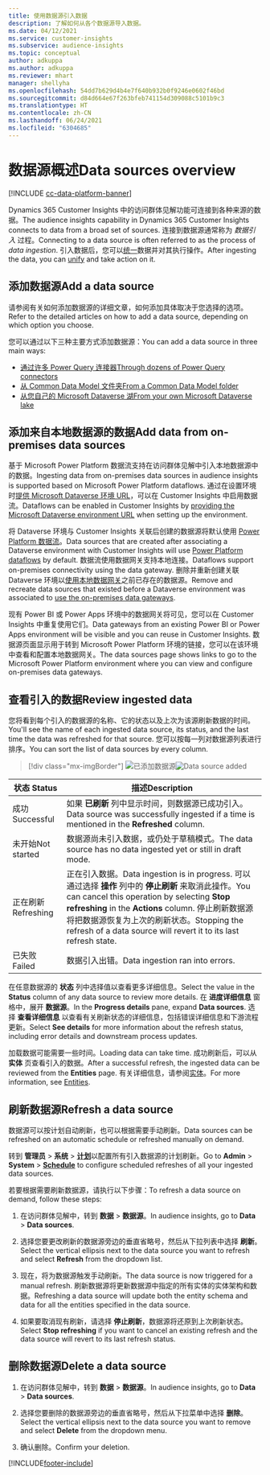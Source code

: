 ```yaml
---
title: 使用数据源引入数据
description: 了解如何从各个数据源导入数据。
ms.date: 04/12/2021
ms.service: customer-insights
ms.subservice: audience-insights
ms.topic: conceptual
author: adkuppa
ms.author: adkuppa
ms.reviewer: mhart
manager: shellyha
ms.openlocfilehash: 54dd7b629d4b4e7f640b932b0f9246e0602f46bd
ms.sourcegitcommit: d84d664e67f263bfeb741154d309088c5101b9c3
ms.translationtype: HT
ms.contentlocale: zh-CN
ms.lasthandoff: 06/24/2021
ms.locfileid: "6304685"
---
```

# <a name="data-sources-overview"></a><span data-ttu-id="355a4-103">数据源概述</span><span class="sxs-lookup"><span data-stu-id="355a4-103">Data sources overview</span></span>

[!INCLUDE [cc-data-platform-banner](../includes/cc-data-platform-banner.md)]

<span data-ttu-id="355a4-104">Dynamics 365 Customer Insights 中的访问群体见解功能可连接到各种来源的数据。</span><span class="sxs-lookup"><span data-stu-id="355a4-104">The audience insights capability in Dynamics 365 Customer Insights connects to data from a broad set of sources.</span></span> <span data-ttu-id="355a4-105">连接到数据源通常称为 *数据引入* 过程。</span><span class="sxs-lookup"><span data-stu-id="355a4-105">Connecting to a data source is often referred to as the process of *data ingestion*.</span></span> <span data-ttu-id="355a4-106">引入数据后，您可以[统一](data-unification.md)数据并对其执行操作。</span><span class="sxs-lookup"><span data-stu-id="355a4-106">After ingesting the data, you can [unify](data-unification.md) and take action on it.</span></span>

## <a name="add-a-data-source"></a><span data-ttu-id="355a4-107">添加数据源</span><span class="sxs-lookup"><span data-stu-id="355a4-107">Add a data source</span></span>

<span data-ttu-id="355a4-108">请参阅有关如何添加数据源的详细文章，如何添加具体取决于您选择的选项。</span><span class="sxs-lookup"><span data-stu-id="355a4-108">Refer to the detailed articles on how to add a data source, depending on which option you choose.</span></span>

<span data-ttu-id="355a4-109">您可以通过以下三种主要方式添加数据源：</span><span class="sxs-lookup"><span data-stu-id="355a4-109">You can add a data source in three main ways:</span></span>

- [<span data-ttu-id="355a4-110">通过许多 Power Query 连接器</span><span class="sxs-lookup"><span data-stu-id="355a4-110">Through dozens of Power Query connectors</span></span>](connect-power-query.md)
- [<span data-ttu-id="355a4-111">从 Common Data Model 文件夹</span><span class="sxs-lookup"><span data-stu-id="355a4-111">From a Common Data Model folder</span></span>](connect-common-data-model.md)
- [<span data-ttu-id="355a4-112">从您自己的 Microsoft Dataverse 湖</span><span class="sxs-lookup"><span data-stu-id="355a4-112">From your own Microsoft Dataverse lake</span></span>](connect-common-data-service-lake.md)

## <a name="add-data-from-on-premises-data-sources"></a><span data-ttu-id="355a4-113">添加来自本地数据源的数据</span><span class="sxs-lookup"><span data-stu-id="355a4-113">Add data from on-premises data sources</span></span>

<span data-ttu-id="355a4-114">基于 Microsoft Power Platform 数据流支持在访问群体见解中引入本地数据源中的数据。</span><span class="sxs-lookup"><span data-stu-id="355a4-114">Ingesting data from on-premises data sources in audience insights is supported based on Microsoft Power Platform dataflows.</span></span> <span data-ttu-id="355a4-115">通过在设置环境时[提供 Microsoft Dataverse 环境 URL](manage-environments.md#create-an-environment-in-an-existing-organization)，可以在 Customer Insights 中启用数据流。</span><span class="sxs-lookup"><span data-stu-id="355a4-115">Dataflows can be enabled in Customer Insights by [providing the Microsoft Dataverse environment URL](manage-environments.md#create-an-environment-in-an-existing-organization) when setting up the environment.</span></span>

<span data-ttu-id="355a4-116">将 Dataverse 环境与 Customer Insights 关联后创建的数据源将默认使用 [Power Platform 数据流](/power-query/dataflows/overview-dataflows-across-power-platform-dynamics-365)。</span><span class="sxs-lookup"><span data-stu-id="355a4-116">Data sources that are created after associating a Dataverse environment with Customer Insights will use [Power Platform dataflows](/power-query/dataflows/overview-dataflows-across-power-platform-dynamics-365) by default.</span></span> <span data-ttu-id="355a4-117">数据流使用数据网关支持本地连接。</span><span class="sxs-lookup"><span data-stu-id="355a4-117">Dataflows support on-premises connectivity using the data gateway.</span></span> <span data-ttu-id="355a4-118">删除并重新创建关联 Dataverse 环境以[使用本地数据网关](/data-integration/gateway/service-gateway-app.md)之前已存在的数据源。</span><span class="sxs-lookup"><span data-stu-id="355a4-118">Remove and recreate data sources that existed before a Dataverse environment was associated to [use the on-premises data gateways](/data-integration/gateway/service-gateway-app.md).</span></span>

<span data-ttu-id="355a4-119">现有 Power BI 或 Power Apps 环境中的数据网关将可见，您可以在 Customer Insights 中重复使用它们。</span><span class="sxs-lookup"><span data-stu-id="355a4-119">Data gateways from an existing Power BI or Power Apps environment will be visible and you can reuse in Customer Insights.</span></span> <span data-ttu-id="355a4-120">数据源页面显示用于转到 Microsoft Power Platform 环境的链接，您可以在该环境中查看和配置本地数据网关。</span><span class="sxs-lookup"><span data-stu-id="355a4-120">The data sources page shows links to go to the Microsoft Power Platform environment where you can view and configure on-premises data gateways.</span></span>

## <a name="review-ingested-data"></a><span data-ttu-id="355a4-121">查看引入的数据</span><span class="sxs-lookup"><span data-stu-id="355a4-121">Review ingested data</span></span>

<span data-ttu-id="355a4-122">您将看到每个引入的数据源的名称、它的状态以及上次为该源刷新数据的时间。</span><span class="sxs-lookup"><span data-stu-id="355a4-122">You'll see the name of each ingested data source, its status, and the last time the data was refreshed for that source.</span></span> <span data-ttu-id="355a4-123">您可以按每一列对数据源列表进行排序。</span><span class="sxs-lookup"><span data-stu-id="355a4-123">You can sort the list of data sources by every column.</span></span>

> [!div class="mx-imgBorder"]
> <span data-ttu-id="355a4-124">![已添加数据源](media/configure-data-datasource-added.png "已添加数据源")</span><span class="sxs-lookup"><span data-stu-id="355a4-124">![Data source added](media/configure-data-datasource-added.png "Data source added")</span></span>

|<span data-ttu-id="355a4-125">状态 </span><span class="sxs-lookup"><span data-stu-id="355a4-125">Status</span></span>  |<span data-ttu-id="355a4-126">描述</span><span class="sxs-lookup"><span data-stu-id="355a4-126">Description</span></span>  |
|---------|---------|
|<span data-ttu-id="355a4-127">成功</span><span class="sxs-lookup"><span data-stu-id="355a4-127">Successful</span></span>   |<span data-ttu-id="355a4-128">如果 **已刷新** 列中显示时间，则数据源已成功引入。</span><span class="sxs-lookup"><span data-stu-id="355a4-128">Data source was successfully ingested if a time is mentioned in the **Refreshed** column.</span></span>
|<span data-ttu-id="355a4-129">未开始</span><span class="sxs-lookup"><span data-stu-id="355a4-129">Not started</span></span>   |<span data-ttu-id="355a4-130">数据源尚未引入数据，或仍处于草稿模式。</span><span class="sxs-lookup"><span data-stu-id="355a4-130">The data source has no data ingested yet or still in draft mode.</span></span>         |
|<span data-ttu-id="355a4-131">正在刷新</span><span class="sxs-lookup"><span data-stu-id="355a4-131">Refreshing</span></span>    |<span data-ttu-id="355a4-132">正在引入数据。</span><span class="sxs-lookup"><span data-stu-id="355a4-132">Data ingestion is in progress.</span></span> <span data-ttu-id="355a4-133">可以通过选择 **操作** 列中的 **停止刷新** 来取消此操作。</span><span class="sxs-lookup"><span data-stu-id="355a4-133">You can cancel this operation by selecting **Stop refreshing** in the **Actions** column.</span></span> <span data-ttu-id="355a4-134">停止刷新数据源将把数据源恢复为上次的刷新状态。</span><span class="sxs-lookup"><span data-stu-id="355a4-134">Stopping the refresh of a data source will revert it to its last refresh state.</span></span>       |
|<span data-ttu-id="355a4-135">已失败</span><span class="sxs-lookup"><span data-stu-id="355a4-135">Failed</span></span>     |<span data-ttu-id="355a4-136">数据引入出错。</span><span class="sxs-lookup"><span data-stu-id="355a4-136">Data ingestion ran into errors.</span></span>         |

<span data-ttu-id="355a4-137">在任意数据源的 **状态** 列中选择值以查看更多详细信息。</span><span class="sxs-lookup"><span data-stu-id="355a4-137">Select the value in the **Status** column of any data source to review more details.</span></span> <span data-ttu-id="355a4-138">在 **进度详细信息** 窗格中，展开 **数据源**。</span><span class="sxs-lookup"><span data-stu-id="355a4-138">In the **Progress details** pane, expand **Data sources**.</span></span> <span data-ttu-id="355a4-139">选择 **查看详细信息** 以查看有关刷新状态的详细信息，包括错误详细信息和下游流程更新。</span><span class="sxs-lookup"><span data-stu-id="355a4-139">Select **See details** for more information about the refresh status, including error details and downstream process updates.</span></span>

<span data-ttu-id="355a4-140">加载数据可能需要一些时间。</span><span class="sxs-lookup"><span data-stu-id="355a4-140">Loading data can take time.</span></span> <span data-ttu-id="355a4-141">成功刷新后，可以从 **实体** 页查看引入的数据。</span><span class="sxs-lookup"><span data-stu-id="355a4-141">After a successful refresh, the ingested data can be reviewed from the **Entities** page.</span></span> <span data-ttu-id="355a4-142">有关详细信息，请参阅[实体](entities.md)。</span><span class="sxs-lookup"><span data-stu-id="355a4-142">For more information, see [Entities](entities.md).</span></span>

## <a name="refresh-a-data-source"></a><span data-ttu-id="355a4-143">刷新数据源</span><span class="sxs-lookup"><span data-stu-id="355a4-143">Refresh a data source</span></span>

<span data-ttu-id="355a4-144">数据源可以按计划自动刷新，也可以根据需要手动刷新。</span><span class="sxs-lookup"><span data-stu-id="355a4-144">Data sources can be refreshed on an automatic schedule or refreshed manually on demand.</span></span> 

<span data-ttu-id="355a4-145">转到 **管理员** > **系统** > [**计划**](system.md#schedule-tab)以配置所有引入数据源的计划刷新。</span><span class="sxs-lookup"><span data-stu-id="355a4-145">Go to **Admin** > **System** > [**Schedule**](system.md#schedule-tab) to configure scheduled refreshes of all your ingested data sources.</span></span>

<span data-ttu-id="355a4-146">若要根据需要刷新数据源，请执行以下步骤：</span><span class="sxs-lookup"><span data-stu-id="355a4-146">To refresh a data source on demand, follow these steps:</span></span>

1. <span data-ttu-id="355a4-147">在访问群体见解中，转到 **数据** > **数据源**。</span><span class="sxs-lookup"><span data-stu-id="355a4-147">In audience insights, go to **Data** > **Data sources**.</span></span>

2. <span data-ttu-id="355a4-148">选择您要更改刷新的数据源旁边的垂直省略号，然后从下拉列表中选择 **刷新**。</span><span class="sxs-lookup"><span data-stu-id="355a4-148">Select the vertical ellipsis next to the data source you want to refresh and select **Refresh** from the dropdown list.</span></span>

3. <span data-ttu-id="355a4-149">现在，将为数据源触发手动刷新。</span><span class="sxs-lookup"><span data-stu-id="355a4-149">The data source is now triggered for a manual refresh.</span></span> <span data-ttu-id="355a4-150">刷新数据源将更新数据源中指定的所有实体的实体架构和数据。</span><span class="sxs-lookup"><span data-stu-id="355a4-150">Refreshing a data source will update both the entity schema and data for all the entities specified in the data source.</span></span>

4. <span data-ttu-id="355a4-151">如果要取消现有刷新，请选择 **停止刷新**，数据源将还原到上次刷新状态。</span><span class="sxs-lookup"><span data-stu-id="355a4-151">Select **Stop refreshing** if you want to cancel an existing refresh and the data source will revert to its last refresh status.</span></span>

## <a name="delete-a-data-source"></a><span data-ttu-id="355a4-152">删除数据源</span><span class="sxs-lookup"><span data-stu-id="355a4-152">Delete a data source</span></span>

1. <span data-ttu-id="355a4-153">在访问群体见解中，转到 **数据** > **数据源**。</span><span class="sxs-lookup"><span data-stu-id="355a4-153">In audience insights, go to **Data** > **Data sources**.</span></span>

2. <span data-ttu-id="355a4-154">选择您要删除的数据源旁边的垂直省略号，然后从下拉菜单中选择 **删除**。</span><span class="sxs-lookup"><span data-stu-id="355a4-154">Select the vertical ellipsis next to the data source you want to remove and select **Delete** from the dropdown menu.</span></span>

3. <span data-ttu-id="355a4-155">确认删除。</span><span class="sxs-lookup"><span data-stu-id="355a4-155">Confirm your deletion.</span></span>


[!INCLUDE[footer-include](../includes/footer-banner.md)]

